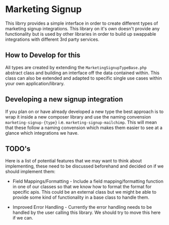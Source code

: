 # Marketing Signup

This librry provides a simple interface in order to create different types of marketing signup integrations. This library on it's own doesn't provide any functionality but is used by other libraries in order to build up swappable integrations with different 3rd party services.

## How to Develop for this

All types are created by extending the `MarketingSignupTypeBase.php` abstract class and building an interface off the data contained within. This class can also be extended and adapted to specific single use cases within your own application/library.

## Developing a new signup integration

If you plan on or have already developed a new type the best approach is to wrap it inside a new composer library and use the naming convension `marketing-signup-{type}` i.e. `marketing-signup-mailchimp`. This will mean that these follow a naming convension which makes them easier to see at a glance which integrations we have.

## TODO's

Here is a list of potential features that we may want to think about implementing, these need to be discussed beforehand and decided on if we should implement them:

* Field Mappings/Formatting - Include a field mapping/formatting function in one of our classes so that we know how to format the format for specific apis. This could be an external class but we might be able to provide some kind of functionality in a base class to handle them.

* Improved Error Handling - Currently the error handling needs to be handled by the user calling this library. We should try to move this here if we can.
